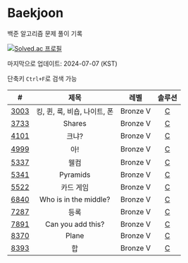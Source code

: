 # Baekjoon

백준 알고리즘 문제 풀이 기록

[![Solved.ac 프로필](http://mazassumnida.wtf/api/v2/generate_badge?boj=hsk66)](https://solved.ac/hsk66)

마지막으로 업데이트: 2024-07-07 (KST)

단축키 `Ctrl+F`로 검색 가능

| # | 제목 | 레벨 | 솔루션 |
|:---:|:---:|:---:|:---:|
| [3003](https://www.acmicpc.net/problem/3003) | 킹, 퀸, 룩, 비숍, 나이트, 폰 | Bronze V | [C](https://github.com/Bekijun/summerstudy/blob/0e947d68adabf20b19ae8d0b08df57ae73f38e7d/03XXX/3003.c) |
| [3733](https://www.acmicpc.net/problem/3733) | Shares | Bronze V | [C](https://github.com/Bekijun/summerstudy/blob/764755ec9c9f4d9c9ca094c91751392a4479a7d8/03XXX/3733.c) |
| [4101](https://www.acmicpc.net/problem/4101) | 크냐? | Bronze V | [C](https://github.com/Bekijun/summerstudy/blob/764755ec9c9f4d9c9ca094c91751392a4479a7d8/04XXX/4101.c) |
| [4999](https://www.acmicpc.net/problem/4999) | 아! | Bronze V  | [C](https://github.com/Bekijun/summerstudy/blob/764755ec9c9f4d9c9ca094c91751392a4479a7d8/04XXX/4999.c) |
| [5337](https://www.acmicpc.net/problem/5337) | 웰컴 | Bronze V  | [C](https://github.com/Bekijun/summerstudy/blob/764755ec9c9f4d9c9ca094c91751392a4479a7d8/05XXX/5337.c) |
| [5341](https://www.acmicpc.net/problem/5341) | Pyramids | Bronze V  | [C](https://github.com/Bekijun/summerstudy/blob/764755ec9c9f4d9c9ca094c91751392a4479a7d8/05XXX/5341.c) |
| [5522](https://www.acmicpc.net/problem/5522) | 카드 게임 | Bronze V | [C](https://github.com/Bekijun/summerstudy/blob/764755ec9c9f4d9c9ca094c91751392a4479a7d8/05XXX/5522.c) |
| [6840](https://www.acmicpc.net/problem/6840) | 	Who is in the middle? | Bronze V | [C](https://github.com/Bekijun/summerstudy/blob/764755ec9c9f4d9c9ca094c91751392a4479a7d8/06XXX/6840.c) |
| [7287](https://www.acmicpc.net/problem/7287) | 등록 | Bronze V | [C](https://github.com/Bekijun/summerstudy/blob/764755ec9c9f4d9c9ca094c91751392a4479a7d8/07XXX/7287.c) |
| [7891](https://www.acmicpc.net/problem/7891) | Can you add this? | Bronze V  | [C](https://github.com/Bekijun/summerstudy/blob/764755ec9c9f4d9c9ca094c91751392a4479a7d8/07XXX/7891.c) |
| [8370](https://www.acmicpc.net/problem/8370) | Plane | Bronze V  | [C](https://github.com/Bekijun/summerstudy/blob/764755ec9c9f4d9c9ca094c91751392a4479a7d8/08XXX/8370.c) |
| [8393](https://www.acmicpc.net/problem/8393) | 합 | Bronze V  | [C](https://github.com/Bekijun/summerstudy/blob/764755ec9c9f4d9c9ca094c91751392a4479a7d8/08XXX/8393.c) |
